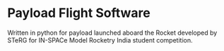 # Payload Flight Software
Written in python for payload launched aboard the Rocket developed by STeRG for IN-SPACe Model Rocketry India student competition.
